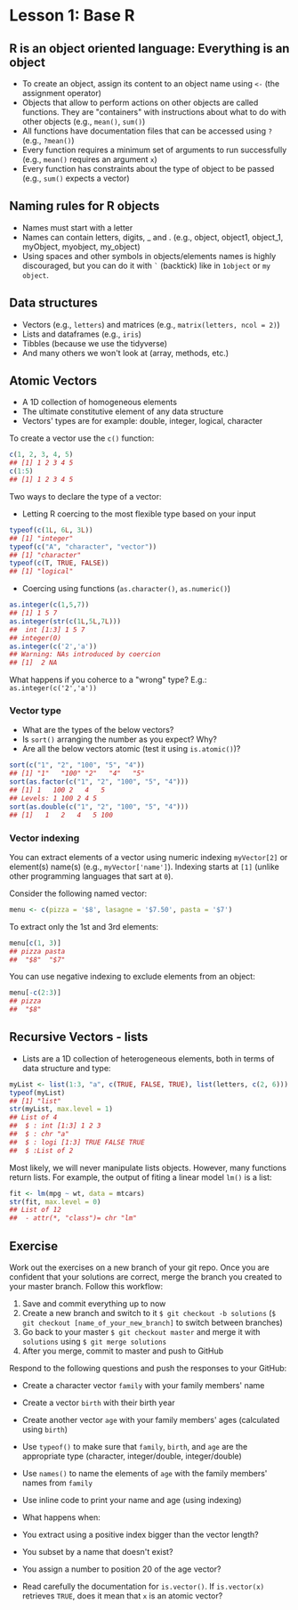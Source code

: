 Lesson 1: Base R
================

R is an object oriented language: Everything is an object
---------------------------------------------------------

-   To create an object, assign its content to an object name using `<-` (the assignment operator)
-   Objects that allow to perform actions on other objects are called functions. They are "containers" with instructions about what to do with other objects (e.g., `mean()`, `sum()`)
-   All functions have documentation files that can be accessed using `?` (e.g., `?mean()`)
-   Every function requires a minimum set of arguments to run successfully (e.g., `mean()` requires an argument `x`)
-   Every function has constraints about the type of object to be passed (e.g., `sum()` expects a vector)

Naming rules for R objects
--------------------------

-   Names must start with a letter
-   Names can contain letters, digits, \_ and . (e.g., object, object1, object\_1, myObject, myobject, my\_object)
-   Using spaces and other symbols in objects/elements names is highly discouraged, but you can do it with `` ` `` (backtick) like in `1object` or `my object`.

Data structures
---------------

-   Vectors (e.g., `letters`) and matrices (e.g., `matrix(letters, ncol = 2)`)
-   Lists and dataframes (e.g., `iris`)
-   Tibbles (because we use the tidyverse)
-   And many others we won't look at (array, methods, etc.)

Atomic Vectors
--------------

-   A 1D collection of homogeneous elements
-   The ultimate constitutive element of any data structure
-   Vectors' types are for example: double, integer, logical, character

To create a vector use the `c()` function:

``` r
c(1, 2, 3, 4, 5)
## [1] 1 2 3 4 5
c(1:5)
## [1] 1 2 3 4 5
```

Two ways to declare the type of a vector:

-   Letting R coercing to the most flexible type based on your input

``` r
typeof(c(1L, 6L, 3L))
## [1] "integer"
typeof(c("A", "character", "vector"))
## [1] "character"
typeof(c(T, TRUE, FALSE))
## [1] "logical"
```

-   Coercing using functions (`as.character()`, `as.numeric()`)

``` r
as.integer(c(1,5,7))
## [1] 1 5 7
as.integer(str(c(1L,5L,7L)))
##  int [1:3] 1 5 7
## integer(0)
as.integer(c('2','a'))
## Warning: NAs introduced by coercion
## [1]  2 NA
```

What happens if you coherce to a "wrong" type? E.g.: `as.integer(c('2','a'))`

### Vector type

-   What are the types of the below vectors?
-   Is `sort()` arranging the number as you expect? Why?
-   Are all the below vectors atomic (test it using `is.atomic()`)?

``` r
sort(c("1", "2", "100", "5", "4"))
## [1] "1"   "100" "2"   "4"   "5"
sort(as.factor(c("1", "2", "100", "5", "4")))
## [1] 1   100 2   4   5  
## Levels: 1 100 2 4 5
sort(as.double(c("1", "2", "100", "5", "4")))
## [1]   1   2   4   5 100
```

### Vector indexing

You can extract elements of a vector using numeric indexing `myVector[2]` or element(s) name(s) (e.g., `myVector['name']`). Indexing starts at `[1]` (unlike other programming languages that sart at `0`).

Consider the following named vector:

``` r
menu <- c(pizza = '$8', lasagne = '$7.50', pasta = '$7')
```

To extract only the 1st and 3rd elements:

``` r
menu[c(1, 3)]
## pizza pasta 
##  "$8"  "$7"
```

You can use negative indexing to exclude elements from an object:

``` r
menu[-c(2:3)]
## pizza 
##  "$8"
```

Recursive Vectors - lists
-------------------------

-   Lists are a 1D collection of heterogeneous elements, both in terms of data structure and type:

``` r
myList <- list(1:3, "a", c(TRUE, FALSE, TRUE), list(letters, c(2, 6)))
typeof(myList)
## [1] "list"
str(myList, max.level = 1)
## List of 4
##  $ : int [1:3] 1 2 3
##  $ : chr "a"
##  $ : logi [1:3] TRUE FALSE TRUE
##  $ :List of 2
```

Most likely, we will never manipulate lists objects. However, many functions return lists. For example, the output of fiting a linear model `lm()` is a list:

``` r
fit <- lm(mpg ~ wt, data = mtcars)
str(fit, max.level = 0)
## List of 12
##  - attr(*, "class")= chr "lm"
```

Exercise
--------

Work out the exercises on a new branch of your git repo. Once you are confident that your solutions are correct, merge the branch you created to your master branch. Follow this workflow:

1.  Save and commit everything up to now
2.  Create a new branch and switch to it `$ git checkout -b solutions` (`$ git checkout [name_of_your_new_branch]` to switch between branches)
3.  Go back to your master `$ git checkout master` and merge it with `solutions` using `$ git merge solutions`
4.  After you merge, commit to master and push to GitHub

Respond to the following questions and push the responses to your GitHub:

-   Create a character vector `family` with your family members' name
-   Create a vector `birth` with their birth year
-   Create another vector `age` with your family members' ages (calculated using `birth`)
-   Use `typeof()` to make sure that `family`, `birth`, and `age` are the appropriate type (character, integer/double, integer/double)
-   Use `names()` to name the elements of `age` with the family members' names from `family`
-   Use inline code to print your name and age (using indexing)

-   What happens when:
-   You extract using a positive index bigger than the vector length?
-   You subset by a name that doesn't exist?
-   You assign a number to position 20 of the age vector?

-   Read carefully the documentation for `is.vector()`. If `is.vector(x)` retrieves `TRUE`, does it mean that `x` is an atomic vector?
